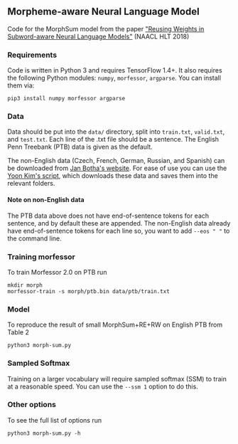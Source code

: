 ## Morpheme-aware Neural Language Model
Code for the MorphSum model from the paper ["Reusing Weights in Subword-aware Neural Language Models"](https://arxiv.org/pdf/1802.08375.pdf) (NAACL HLT 2018)

### Requirements
Code is written in Python 3 and requires TensorFlow 1.4+. It also requires the following Python modules: `numpy`, `morfessor`, `argparse`. You can install them via:
```
pip3 install numpy morfessor argparse
```

### Data
Data should be put into the `data/` directory, split into `train.txt`, `valid.txt`, and `test.txt`. Each line of the .txt file should be a sentence. The English Penn Treebank (PTB) data is given as the default.

The non-English data (Czech, French, German, Russian, and Spanish) can be downloaded from [Jan Botha's website](https://bothameister.github.io). For ease of use you can use the [Yoon Kim's script](https://github.com/yoonkim/lstm-char-cnn/blob/master/get_data.sh), which downloads these data and saves them into the relevant folders.

#### Note on non-English data
The PTB data above does not have end-of-sentence tokens for each sentence, and by default these are
appended. The non-English data already have end-of-sentence tokens for each line so, you want to add
`--eos " "` to the command line. 

### Training morfessor
To train Morfessor 2.0 on PTB run
```
mkdir morph
morfessor-train -s morph/ptb.bin data/ptb/train.txt
```

### Model
To reproduce the result of small MorphSum+RE+RW on English PTB from Table 2
```
python3 morph-sum.py
```

### Sampled Softmax
Training on a larger vocabulary will require sampled softmax (SSM) to train at a reasonable speed. You can use the `--ssm 1` option to do this.

### Other options
To see the full list of options run
```
python3 morph-sum.py -h
```
